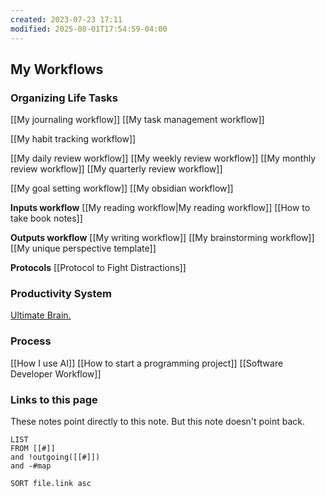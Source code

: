 ```yaml
---
created: 2023-07-23 17:11
modified: 2025-08-01T17:54:59-04:00
---
```

## My Workflows

### Organizing Life Tasks

[[My journaling workflow]]
[[My task management workflow]]



[[My habit tracking workflow]]



[[My daily review workflow]]
[[My weekly review workflow]]
[[My monthly review workflow]]
[[My quarterly review workflow]]

[[My goal setting workflow]]
[[My obsidian workflow]]

**Inputs workflow**
[[My reading workflow|My reading workflow]]
[[How to take book notes]]

**Outputs workflow**
[[My writing workflow]]
[[My brainstorming workflow]]
[[My unique perspective template]]

**Protocols**
[[Protocol to Fight Distractions]]
### Productivity System
[Ultimate Brain.](https://thomasfrank.notion.site/Ultimate-Brain-Creator-s-Companion-Hub-536903bad2f44dfab9eb87f2bf459d5a)

### Process
[[How I use AI]]
[[How to start a programming project]]
[[Software Developer Workflow]]
### Links to this page
These notes point directly to this note. But this note doesn't point back.
```dataview
LIST
FROM [[#]]
and !outgoing([[#]])
and -#map

SORT file.link asc
```

